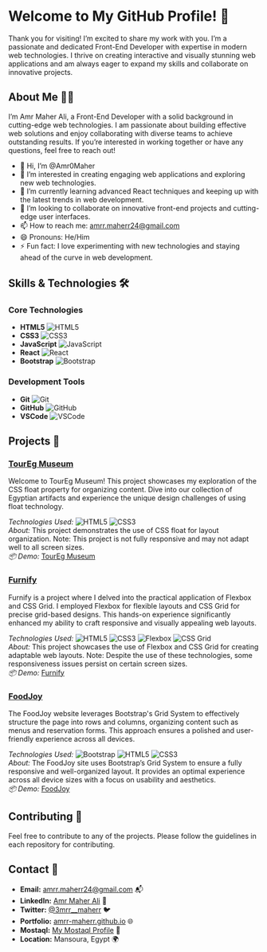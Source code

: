# Welcome to My GitHub Profile! 👋
Thank you for visiting! I’m excited to share my work with you. I’m a passionate and dedicated Front-End Developer with expertise in modern web technologies. I thrive on creating interactive and visually stunning web applications and am always eager to expand my skills and collaborate on innovative projects.

## About Me 🧑‍💻
I’m Amr Maher Ali, a Front-End Developer with a solid background in cutting-edge web technologies. I am passionate about building effective web solutions and enjoy collaborating with diverse teams to achieve outstanding results. If you’re interested in working together or have any questions, feel free to reach out!

- 👋 Hi, I’m @Amr0Maher
- 👀 I’m interested in creating engaging web applications and exploring new web technologies.
- 🌱 I’m currently learning advanced React techniques and keeping up with the latest trends in web development.
- 💞️ I’m looking to collaborate on innovative front-end projects and cutting-edge user interfaces.
- 📫 How to reach me: [amrr.maherr24@gmail.com](mailto:amrr.maherr24@gmail.com)
- 😄 Pronouns: He/Him
- ⚡ Fun fact: I love experimenting with new technologies and staying ahead of the curve in web development.

## Skills & Technologies 🛠️

### Core Technologies
- **HTML5** ![HTML5](https://img.shields.io/badge/HTML5-E34F26?style=flat&logo=html5&logoColor=white)
- **CSS3** ![CSS3](https://img.shields.io/badge/CSS3-1572B6?style=flat&logo=css3&logoColor=white)
- **JavaScript** ![JavaScript](https://img.shields.io/badge/JavaScript-F7DF1E?style=flat&logo=javascript&logoColor=black)
- **React** ![React](https://img.shields.io/badge/React-61DAFB?style=flat&logo=react&logoColor=black)
- **Bootstrap** ![Bootstrap](https://img.shields.io/badge/Bootstrap-563D7C?style=flat&logo=bootstrap&logoColor=white)

### Development Tools
- **Git** ![Git](https://img.shields.io/badge/Git-F05032?style=flat&logo=git&logoColor=white)
- **GitHub** ![GitHub](https://img.shields.io/badge/GitHub-181717?style=flat&logo=github&logoColor=white)
- **VSCode** ![VSCode](https://img.shields.io/badge/VSCode-007ACC?style=flat&logo=visualstudiocode&logoColor=white)

## Projects 🚀

### [TourEg Museum](https://amrr-maherr.github.io/TourEg/)
Welcome to TourEg Museum! This project showcases my exploration of the CSS float property for organizing content. Dive into our collection of Egyptian artifacts and experience the unique design challenges of using float technology.

*Technologies Used:* ![HTML5](https://img.shields.io/badge/HTML5-E34F26?style=flat&logo=html5&logoColor=white) ![CSS3](https://img.shields.io/badge/CSS3-1572B6?style=flat&logo=css3&logoColor=white)  
*About:* This project demonstrates the use of CSS float for layout organization. Note: This project is not fully responsive and may not adapt well to all screen sizes.  
*📦 Demo:* [TourEg Museum](https://amrr-maherr.github.io/TourEg/)

### [Furnify](https://amrr-maherr.github.io/Furnify/)
Furnify is a project where I delved into the practical application of Flexbox and CSS Grid. I employed Flexbox for flexible layouts and CSS Grid for precise grid-based designs. This hands-on experience significantly enhanced my ability to craft responsive and visually appealing web layouts.

*Technologies Used:* ![HTML5](https://img.shields.io/badge/HTML5-E34F26?style=flat&logo=html5&logoColor=white) ![CSS3](https://img.shields.io/badge/CSS3-1572B6?style=flat&logo=css3&logoColor=white) ![Flexbox](https://img.shields.io/badge/Flexbox-000000?style=flat&logo=flexbox&logoColor=white) ![CSS Grid](https://img.shields.io/badge/CSS%20Grid-000000?style=flat&logo=css3&logoColor=white)  
*About:* This project showcases the use of Flexbox and CSS Grid for creating adaptable web layouts. Note: Despite the use of these technologies, some responsiveness issues persist on certain screen sizes.  
*📦 Demo:* [Furnify](https://amrr-maherr.github.io/Furnify/)

### [FoodJoy](https://amrr-maherr.github.io/FoodJoy/)
The FoodJoy website leverages Bootstrap's Grid System to effectively structure the page into rows and columns, organizing content such as menus and reservation forms. This approach ensures a polished and user-friendly experience across all devices.

*Technologies Used:* ![Bootstrap](https://img.shields.io/badge/Bootstrap-563D7C?style=flat&logo=bootstrap&logoColor=white) ![HTML5](https://img.shields.io/badge/HTML5-E34F26?style=flat&logo=html5&logoColor=white) ![CSS3](https://img.shields.io/badge/CSS3-1572B6?style=flat&logo=css3&logoColor=white)  
*About:* The FoodJoy site uses Bootstrap’s Grid System to ensure a fully responsive and well-organized layout. It provides an optimal experience across all device sizes with a focus on usability and aesthetics.  
*📦 Demo:* [FoodJoy](https://amrr-maherr.github.io/FoodJoy/)

## Contributing 🤝
Feel free to contribute to any of the projects. Please follow the guidelines in each repository for contributing.

## Contact 📧

- **Email:** [amrr.maherr24@gmail.com](mailto:amrr.maherr24@gmail.com) 📬  
- **LinkedIn:** [Amr Maher Ali](https://www.linkedin.com/in/amr-maher-ali) 💼  
- **Twitter:** [@3mrr__maherr](https://twitter.com/3mrr__maherr) 🐦  
- **Portfolio:** [amrr-maherr.github.io](https://amrr-maherr.github.io) 🌐  
- **Mostaql:** [My Mostaql Profile](https://mostaql.com/u/3mrr_maherr) 🌟  
- **Location:** Mansoura, Egypt 🌍
